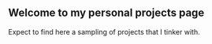 ## Welcome to my personal projects page

Expect to find here a sampling of projects that I tinker with.
